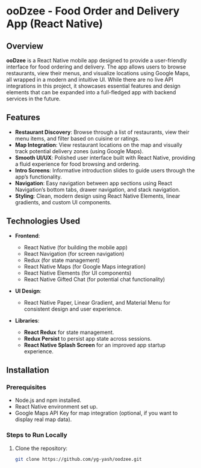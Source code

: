 # ooDzee - Food Order and Delivery App (React Native)

## Overview

**ooDzee** is a React Native mobile app designed to provide a user-friendly interface for food ordering and delivery. The app allows users to browse restaurants, view their menus, and visualize locations using Google Maps, all wrapped in a modern and intuitive UI. While there are no live API integrations in this project, it showcases essential features and design elements that can be expanded into a full-fledged app with backend services in the future.

## Features

- **Restaurant Discovery**: Browse through a list of restaurants, view their menu items, and filter based on cuisine or ratings.
- **Map Integration**: View restaurant locations on the map and visually track potential delivery zones (using Google Maps).
- **Smooth UI/UX**: Polished user interface built with React Native, providing a fluid experience for food browsing and ordering.
- **Intro Screens**: Informative introduction slides to guide users through the app’s functionality.
- **Navigation**: Easy navigation between app sections using React Navigation’s bottom tabs, drawer navigation, and stack navigation.
- **Styling**: Clean, modern design using React Native Elements, linear gradients, and custom UI components.

## Technologies Used

- **Frontend**: 
  - React Native (for building the mobile app)
  - React Navigation (for screen navigation)
  - Redux (for state management)
  - React Native Maps (for Google Maps integration)
  - React Native Elements (for UI components)
  - React Native Gifted Chat (for potential chat functionality)

- **UI Design**:
  - React Native Paper, Linear Gradient, and Material Menu for consistent design and user experience.

- **Libraries**:
  - **React Redux** for state management.
  - **Redux Persist** to persist app state across sessions.
  - **React Native Splash Screen** for an improved app startup experience.

## Installation

### Prerequisites

- Node.js and npm installed.
- React Native environment set up.
- Google Maps API Key for map integration (optional, if you want to display real map data).

### Steps to Run Locally

1. Clone the repository:
   ```bash
   git clone https://github.com/yg-yash/oodzee.git
